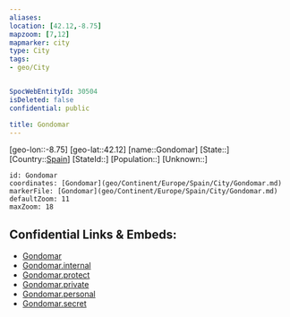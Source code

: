 ```yaml
---
aliases: 
location: [42.12,-8.75]
mapzoom: [7,12] 
mapmarker: city 
type: City
tags:
- geo/City


SpocWebEntityId: 30504
isDeleted: false
confidential: public

title: Gondomar
---
```

[geo-lon::-8.75]
[geo-lat::42.12]
[name::Gondomar]
[State::]
[Country::[Spain](geo/Continent/Europe/Spain.md)]
[StateId::]
[Population::]
[Unknown::]


```leaflet
id: Gondomar
coordinates: [Gondomar](geo/Continent/Europe/Spain/City/Gondomar.md)
markerFile: [Gondomar](geo/Continent/Europe/Spain/City/Gondomar.md)
defaultZoom: 11 
maxZoom: 18
```


## Confidential Links & Embeds: 
- [Gondomar](../../../../../../_public/geo/Continent/Europe/Spain/City/Gondomar.md) 
- [Gondomar.internal](../../../../../../_internal/geo/Continent/Europe/Spain/City/Gondomar.internal.md) 
- [Gondomar.protect](../../../../../../_protect/geo/Continent/Europe/Spain/City/Gondomar.protect.md) 
- [Gondomar.private](../../../../../../_private/geo/Continent/Europe/Spain/City/Gondomar.private.md) 
- [Gondomar.personal](../../../../../../_personal/geo/Continent/Europe/Spain/City/Gondomar.personal.md) 
- [Gondomar.secret](../../../../../../_secret/geo/Continent/Europe/Spain/City/Gondomar.secret.md) 
